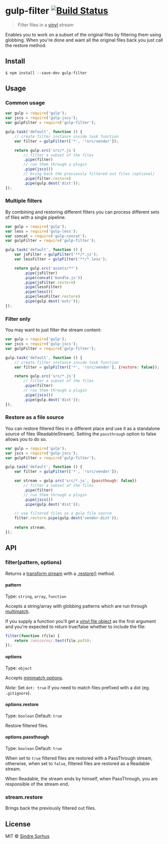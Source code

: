 # gulp-filter [![Build Status](https://travis-ci.org/sindresorhus/gulp-filter.svg?branch=master)](https://travis-ci.org/sindresorhus/gulp-filter)

> Filter files in a [vinyl](https://github.com/wearefractal/vinyl) stream

Enables you to work on a subset of the original files by filtering them using globbing. When you're done and want all the original files back you just call the restore method.


## Install

```
$ npm install --save-dev gulp-filter
```


## Usage

### Common usage

```js
var gulp = require('gulp');
var jscs = require('gulp-jscs');
var gulpFilter = require('gulp-filter');

gulp.task('default', function () {
	// create filter instance inside task function
	var filter = gulpFilter(['*', '!src/vendor']);

	return gulp.src('src/*.js')
		// filter a subset of the files
		.pipe(filter)
		// run them through a plugin
		.pipe(jscs())
		// bring back the previously filtered out files (optional)
		.pipe(filter.restore)
		.pipe(gulp.dest('dist'));
});
```

### Multiple filters

By combining and restoring different filters you can process different sets of files with a single pipeline.

```js
var gulp = require('gulp');
var less = require('gulp-less');
var concat = require('gulp-concat');
var gulpFilter = require('gulp-filter');

gulp.task('default', function () {
	var jsFilter = gulpFilter('**/*.js');
	var lessFilter = gulpFilter('**/*.less');

	return gulp.src('assets/**')
		.pipe(jsFilter)
		.pipe(concat('bundle.js'))
		.pipe(jsFilter.restore)
		.pipe(lessFilter)
		.pipe(less())
		.pipe(lessFilter.restore)
		.pipe(gulp.dest('out/'));
});
```

### Filter only

You may want to just filter the stream content:

```js
var gulp = require('gulp');
var jscs = require('gulp-jscs');
var gulpFilter = require('gulp-filter');

gulp.task('default', function () {
	// create filter instance inside task function
	var filter = gulpFilter(['*', '!src/vendor'], {restore: false});

	return gulp.src('src/*.js')
		// filter a subset of the files
		.pipe(filter)
		// run them through a plugin
		.pipe(jscs())
		.pipe(gulp.dest('dist'));
});
```

### Restore as a file source

You can restore filtered files in a different place and use it as a standalone
 source of files (ReadableStream). Setting the `passthrough` option to false
 allows you to do so.

```js
var gulp = require('gulp');
var jscs = require('gulp-jscs');
var gulpFilter = require('gulp-filter');

gulp.task('default', function () {
	var filter = gulpFilter(['*', '!src/vendor']);

	var stream = gulp.src('src/*.js', {passthough: false})
		// filter a subset of the files
		.pipe(filter)
		// run them through a plugin
		.pipe(jscs())
		.pipe(gulp.dest('dist'));

	// use filtered files as a gulp file source
	filter.restore.pipe(gulp.dest('vendor-dist'));
  		
  	return stream;
});
```


## API

### filter(pattern, options)

Returns a [transform stream](http://nodejs.org/api/stream.html#stream_class_stream_transform) with a [.restore()](#streamrestore) method.

#### pattern

Type: `string`, `array`, `function`

Accepts a string/array with globbing patterns which are run through [multimatch](https://github.com/sindresorhus/multimatch).

If you supply a function you'll get a [vinyl file object](https://github.com/wearefractal/vinyl#file) as the first argument and you're expected to return true/false whether to include the file:

```js
filter(function (file) {
	return /unicorns/.test(file.path);
});
```

#### options

Type: `object`

Accepts [minimatch options](https://github.com/isaacs/minimatch#options).

*Note:* Set `dot: true` if you need to match files prefixed with a dot (eg. `.gitignore`).

#### options.restore

Type: `boolean`
Default: `true`

Restore filtered files.

#### options.passthough

Type: `boolean`
Default: `true`

When set to `true` filtered files are restored with a PassThrough stream,
 otherwise, when set to `false`, filtered files are restored as a Readable
 stream.

When Readable, the stream ends by himself, when PassThrough, you are responsible
 of the stream end.

### stream.restore

Brings back the previously filtered out files.


## License

MIT © [Sindre Sorhus](http://sindresorhus.com)

